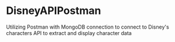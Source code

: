 # DisneyAPIPostman
Utilizing Postman with MongoDB connection to connect to Disney's characters API to extract and display character data
